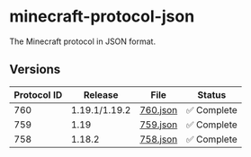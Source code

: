 # minecraft-protocol-json
The Minecraft protocol in JSON format.

## Versions
| Protocol ID | Release       | File                          | Status                      |
|-------------|---------------|-------------------------------|-----------------------------|
| 760         | 1.19.1/1.19.2 | [760.json](versions/760.json) | :white_check_mark: Complete |
| 759         | 1.19          | [759.json](versions/759.json) | :white_check_mark: Complete |
| 758         | 1.18.2        | [758.json](versions/758.json) | :white_check_mark: Complete |
